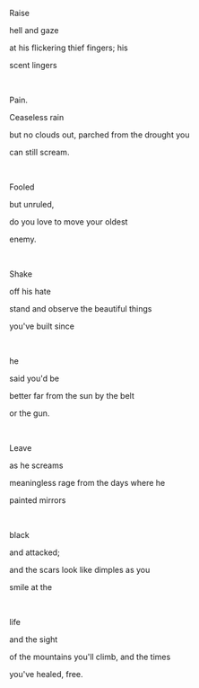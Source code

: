 Raise

hell and gaze

at his flickering thief fingers; his

scent lingers

&nbsp;

Pain.

Ceaseless rain

but no clouds out, parched from the drought you

can still scream.

&nbsp;

Fooled

but unruled,

do you love to move your oldest

enemy.

&nbsp;

Shake

off his hate

stand and observe the beautiful things

you've built since

&nbsp;

he

said you'd be

better far from the sun by the belt

or the gun.

&nbsp;

Leave

as he screams

meaningless rage from the days where he

painted mirrors

&nbsp;

black

and attacked;

and the scars look like dimples as you

smile at the

&nbsp;

life

and the sight

of the mountains you'll climb, and the times

you've healed, free.
